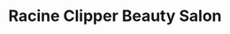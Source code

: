 ---
title: "Racine Clipper Beauty Salon"
url: /racine/racine-clipper-beauty-salon/
shop: Kosmetik
---